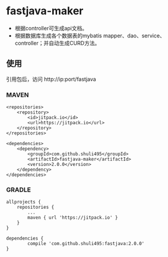 # fastjava-maker
- 根据controller可生成api文档。
- 根据数据库生成各个数据表的mybatis mapper、dao、service、controller；并自动生成CURD方法。

## 使用
引用包后，访问 http://ip:port/fastjava
### MAVEN
```
<repositories>
	<repository>
		<id>jitpack.io</id>
		<url>https://jitpack.io</url>
	</repository>
</repositories>

<dependencies>
    <dependency>
    	<groupId>com.github.shuli495</groupId>
    	<artifactId>fastjava-maker</artifactId>
    	<version>2.0.0</version>
    </dependency>
</dependencies>
```
### GRADLE
```
allprojects {
	repositories {
		...
		maven { url 'https://jitpack.io' }
	}
}

dependencies {
        compile 'com.github.shuli495:fastjava:2.0.0'
}
```